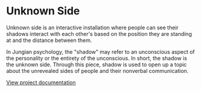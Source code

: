 # Unknown Side

Unknown side is an interactive installation where people can see their shadows interact with each other's based on the position they are standing at and the distance between them. 

In Jungian psychology, the "shadow" may refer to an unconscious aspect of the personality or the entirety of the unconscious. In short, the shadow is the unknown side. Through this piece, shadow is used to open up a topic about the unrevealed sides of people and their nonverbal communication.

[View project documentation](https://www.youtube.com/watch?v=5E6fGU0hlmw&feature=youtu.be)
